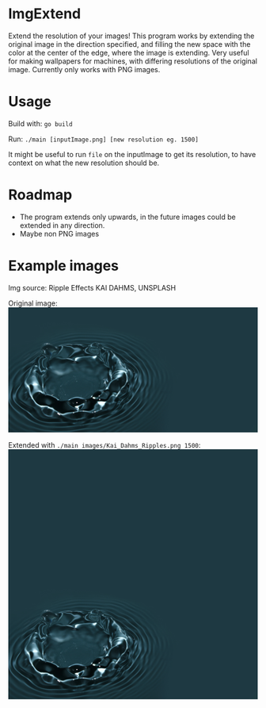 # ImgExtend
Extend the resolution of your images!
This program works by extending the original image in the direction specified, and filling the new space with the color at the center of the edge, where the image is extending.
Very useful for making wallpapers for machines, with differing resolutions of the original image.
Currently only works with PNG images.

# Usage
Build with:
`go build`

Run:
`./main [inputImage.png] [new resolution eg. 1500]`

It might be useful to run `file` on the inputImage to get its resolution, to have context on what the new resolution should be.

# Roadmap
- The program extends only upwards, in the future images could be extended in any direction.
- Maybe non PNG images

# Example images
Img source: Ripple Effects KAI DAHMS, UNSPLASH

Original image:
![Kai_Dahms_Ripples.png](https://github.com/aleparuokakauppa/imgExtend/blob/main/images/Kai_Dahms_Ripples.png?raw=true)

Extended with `./main images/Kai_Dahms_Ripples.png 1500`:
![Kai_Dahms_Ripples_extended.png](https://github.com/aleparuokakauppa/imgExtend/blob/main/images/Kai_Dahms_Ripples_extended.png?raw=true)
